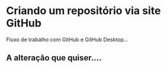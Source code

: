 # Criando um repositório via site GitHub

Fluxo de trabalho com GitHub e GitHub Desktop...

## A alteração que quiser....
